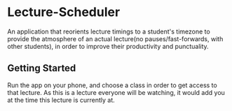# Lecture-Scheduler
An application that reorients lecture timings to a student's timezone to provide the atmosphere of an actual lecture(no pauses/fast-forwards, with other students), in order to improve their productivity and punctuality. 

## Getting Started
Run the app on your phone, and choose a class in order to get access to that lecture. As this is a lecture everyone will be watching, it would add you at the time this lecture is currently at. 


